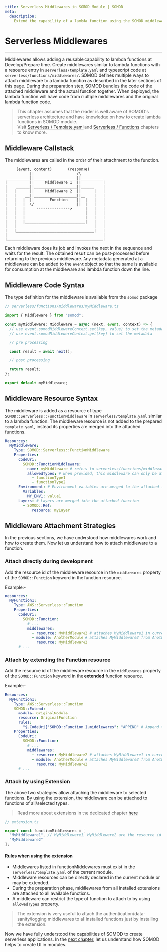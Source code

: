 ```YAML
title: Serverless Middlewares in SOMOD Module | SOMOD
meta:
  description:
    Extend the capability of a lambda function using the SOMOD middleware
```

# Serverless Middlewares

---

Middlewares allows adding a reusable capability to lambda functions at Develop/Prepare time. Create middlewares similar to lambda functions with a resource entry in `serverless/template.yaml` and typescript code at `serverless/functions/middlewares/`. SOMOD defines multiple ways to attach middleware to a lambda function as described in the later sections of this page. During the preparation step, SOMOD bundles the code of the attached middleware and the actual function together. When deployed, the lambda function will have code from multiple middlewares and the original lambda function code.

> This chapter assumes that the reader is well aware of SOMOD's serverless architecture and have knowledge on how to create lambda functions in SOMOD module.  
> Visit [Serverless / Template.yaml](/reference/main-concepts/serverless/template.yaml) and [Serverless / Functions](/reference/main-concepts/serverless/functions) chapters to know more.

## Middleware Callstack

The middlewares are called in the order of their attachment to the function.

```
     (event, content)       (response)
           ||                   /\
 __________||___________________||__________
|          ||     Middleware 1  ||          |
|    ______||___________________||______    |
|   |      ||     Middleware 2  ||      |   |
|   |    __||___________________||__    |   |
|   |   |  ||       Function    ||  |   |   |
|   |   |  \/                   ||  |   |   |
|   |   |     --------------->      |   |   |
|   |   |                           |   |   |
|   |   |                           |   |   |
|   |   |___________________________|   |   |
|   |                                   |   |
|   |___________________________________|   |
|                                           |
|___________________________________________|
```

Each middleware does its job and invokes the next in the sequence and waits for the result. The obtained result can be post-processed before returning to the previous middleware.
Any metadata generated at a middleware can be added to the `event` object so that the same is available for consumption at the middleware and lambda function down the line.

## Middleware Code Syntax

The type definition for the middleware is available from the `somod` package

```typescript
// serverless/functions/middlewares/myMiddleware.ts

import { Middleware } from "somod";

const myMiddleware: Middleware = async (next, event, context) => {
  // use event.somodMiddlewareContext.set(key, value) to set the metadata
  // use event.somodMiddlewareContext.get(key) to set the metadata

  // pre processing

  const result = await next();

  // post processing

  return result;
};

export default myMiddleware;
```

## Middleware Resource Syntax

The middleware is added as a resource of type `SOMOD::Serverless::FunctionMiddleware` in `serverless/template.yaml` similar to a lambda function. The middleware resource is not added to the prepared `template.yaml`, instead its properties are merged into the attached functions.

```yaml
Resources:
  MyMiddleware:
    Type: SOMOD::Serverless::FunctionMiddleware
    Properties:
      CodeUri:
        SOMOD::FunctionMiddleware:
          name: myMiddleware # refers to serverless/functions/middlewares/myMiddleware.ts
          allowedTypes: # when provided, this middleware can only be attached to functions of allowed type
            - functionType1
            - functionType2
      Environment: # Environment variables are merged to the attached function
        Variables:
          MY_ENV1: value1
      Layers: # Layers are merged into the attached function
        - SOMOD::Ref:
            resource: myLayer
```

## Middleware Attachment Strategies

In the previous sections, we have understood how middlewares work and how to create them. Now let us understand how to attach middleware to a function.

### Attach directly during development

Add the resource id of the middleware resource in the `middlewares` property of the `SOMOD::Function` keyword in the function resource.

Example:-

```yaml
Resources:
  MyFunction1:
    Type: AWS::Serverless::Function
    Properties:
      CodeUri:
        SOMOD::Function:
          # ...
          middlewares:
            - resource: MyMiddleware2 # attaches MyMiddleware1 in current module
            - module: AnotherModule # attaches MyMiddleware2 from AnotherModule
              resource: MyMiddleware2
      # ...
```

### Attach by extending the Function resource

Add the resource id of the middleware resource in the `middlewares` property of the `SOMOD::Function` keyword in the **extended** function resource.

Example:-

```yaml
Resources:
  MyFunction1:
    Type: AWS::Serverless::Function
    SOMOD::Extend:
      module: OriginalModule
      resource: OriginalFunction
      rules:
        "$.CodeUri['SOMOD::Function'].middlewares": "APPEND" # Append the middlewares when extending
    Properties:
      CodeUri:
        SOMOD::Function:
          # ...
          middlewares:
            - resource: MyMiddleware2 # attaches MyMiddleware1 in current module to OriginalModule.OriginalFunction
            - module: AnotherModule # attaches MyMiddleware2 from AnotherModule to OriginalModule.OriginalFunction
              resource: MyMiddleware2
      # ...
```

### Attach by using Extension

The above two strategies allow attaching the middleware to selected functions. By using the extension, the middleware can be attached to functions of all/selected types.

> Read more about extensions in the dedicated chapter [here](/reference/main-concepts/extensions)

```typescript
// extension.ts

export const functionMiddlewares = [
  "MyMiddleware1", // MyMiddleware1, MyMiddleware2 are the resource id of the middleware resources in this module
  "MyMiddleware2"
];
```

#### Rules when using the extension

- Middlewares listed in functionMiddlewares must exist in the `serverless/template.yaml` of the current module.
- Middleware resources can be directly declared in the current module or may be extended.
- During the preparation phase, middlewares from all installed extensions are attached to all available functions.
- A middleware can restrict the type of function to attach to by using `allowedTypes` property.

> The extension is very useful to attach the authentication/data-sanity/logging middlewares to all installed functions just by installing the extension.

Now we have fully understood the capabilities of SOMOD to create serverless applications. In the [next chapter](/reference/main-concepts/ui), let us understand how SOMOD helps to create UI in modules.
